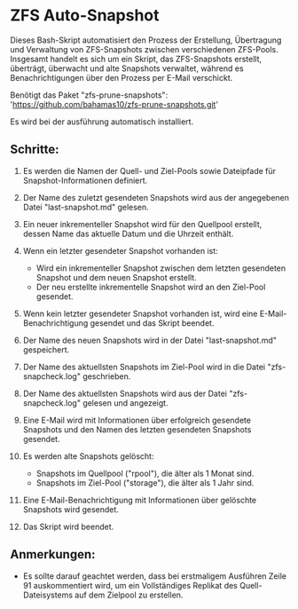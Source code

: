 ZFS Auto-Snapshot
===================

Dieses Bash-Skript automatisiert den Prozess der Erstellung, Übertragung und Verwaltung von ZFS-Snapshots zwischen verschiedenen ZFS-Pools.
Insgesamt handelt es sich um ein Skript, das ZFS-Snapshots erstellt, überträgt, überwacht und alte Snapshots verwaltet,
während es Benachrichtigungen über den Prozess per E-Mail verschickt.

Benötigt das Paket "zfs-prune-snapshots":
'https://github.com/bahamas10/zfs-prune-snapshots.git'

Es wird bei der ausführung automatisch installiert.

Schritte:
--------

1. Es werden die Namen der Quell- und Ziel-Pools sowie Dateipfade für Snapshot-Informationen definiert.

2. Der Name des zuletzt gesendeten Snapshots wird aus der angegebenen Datei "last-snapshot.md" gelesen.

3. Ein neuer inkrementeller Snapshot wird für den Quellpool erstellt, dessen Name das aktuelle Datum und die Uhrzeit enthält.

4. Wenn ein letzter gesendeter Snapshot vorhanden ist:

    - Wird ein inkrementeller Snapshot zwischen dem letzten gesendeten Snapshot und dem neuen Snapshot erstellt.
    - Der neu erstellte inkrementelle Snapshot wird an den Ziel-Pool gesendet.

5. Wenn kein letzter gesendeter Snapshot vorhanden ist, wird eine E-Mail-Benachrichtigung gesendet und das Skript beendet.

6. Der Name des neuen Snapshots wird in der Datei "last-snapshot.md" gespeichert.

7. Der Name des aktuellsten Snapshots im Ziel-Pool wird in die Datei "zfs-snapcheck.log" geschrieben.

8. Der Name des aktuellsten Snapshots wird aus der Datei "zfs-snapcheck.log" gelesen und angezeigt.

9. Eine E-Mail wird mit Informationen über erfolgreich gesendete Snapshots und den Namen des letzten gesendeten Snapshots gesendet.

10. Es werden alte Snapshots gelöscht:
    - Snapshots im Quellpool ("rpool"), die älter als 1 Monat sind.
    - Snapshots im Ziel-Pool ("storage"), die älter als 1 Jahr sind.

11. Eine E-Mail-Benachrichtigung mit Informationen über gelöschte Snapshots wird gesendet.

12. Das Skript wird beendet.

Anmerkungen:
-----------

- Es sollte darauf geachtet werden, dass bei erstmaligem Ausführen Zeile 91 auskommentiert wird, um ein Vollständiges Replikat des Quell-Dateisystems auf dem Zielpool zu erstellen.
